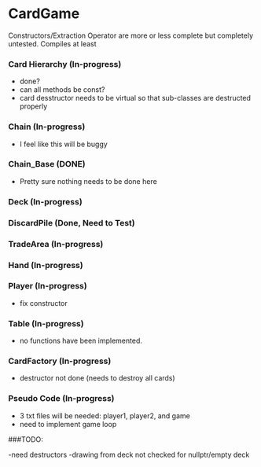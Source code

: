 # CardGame

Constructors/Extraction Operator are more or less complete but completely untested.
Compiles at least

### Card Hierarchy (In-progress)
- done?
- can all methods be const?
- card desstructor needs to be virtual so that sub-classes are destructed properly

### Chain (In-progress)
- I feel like this will be buggy

### Chain_Base (DONE)
- Pretty sure nothing needs to be done here

### Deck (In-progress)

### DiscardPile (Done, Need to Test)

### TradeArea (In-progress)

### Hand (In-progress)

### Player (In-progress)
- fix constructor

### Table (In-progress)
- no functions have been implemented.

### CardFactory (In-progress)
- destructor not done (needs to destroy all cards)

### Pseudo Code (In-progress)
- 3 txt files will be needed: player1, player2, and game
- need to implement game loop



###TODO:

-need destructors
-drawing from deck not checked for nullptr/empty deck
